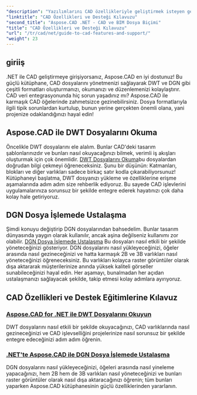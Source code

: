 ```yaml
---
"description": "Yazılımlarını CAD özellikleriyle geliştirmek isteyen geliştiriciler için mükemmel olan Aspose.CAD for .NET eğitimlerine ilişkin kapsamlı kılavuzumuzu inceleyin."
"linktitle": "CAD Özellikleri ve Desteği Kılavuzu"
"second_title": "Aspose.CAD .NET - CAD ve BIM Dosya Biçimi"
"title": "CAD Özellikleri ve Desteği Kılavuzu"
"url": "/tr/cad/net/guide-to-cad-features-and-support/"
"weight": 23
---
```


## giriiş

.NET ile CAD geliştirmeye girişiyorsanız, Aspose.CAD en iyi dostunuz! Bu güçlü kütüphane, CAD dosyalarını yönetmenizi sağlayarak DWT ve DGN gibi çeşitli formatları oluşturmanızı, okumanızı ve düzenlemenizi kolaylaştırır. CAD veri entegrasyonunda hiç sorun yaşadınız mı? Aspose.CAD ile karmaşık CAD öğelerinde zahmetsizce gezinebilirsiniz. Dosya formatlarıyla ilgili tipik sorunlardan kurtulup, bunun yerine gerçekten önemli olana, yani projenize odaklandığınızı hayal edin!

## Aspose.CAD ile DWT Dosyalarını Okuma

Öncelikle DWT dosyalarını ele alalım. Bunlar CAD'deki tasarım şablonlarınızdır ve bunları nasıl okuyacağınızı bilmek, verimli iş akışları oluşturmak için çok önemlidir. [DWT Dosyalarını Okuma](./read-dwt-files/)bu dosyalardan doğrudan bilgi çekmeyi öğreneceksiniz. Şunu bir düşünün: Katmanları, blokları ve diğer varlıkları sadece birkaç satır kodla çıkarabiliyorsunuz! Kütüphaneyi başlatma, DWT dosyanızı yükleme ve özelliklerine erişme aşamalarında adım adım size rehberlik ediyoruz. Bu sayede CAD işlevlerini uygulamalarınıza sorunsuz bir şekilde entegre ederek hayatınızı çok daha kolay hale getiriyoruz.

## DGN Dosya İşlemede Ustalaşma

Şimdi konuyu değiştirip DGN dosyalarından bahsedelim. Bunlar tasarım dünyasında yaygın olarak kullanılır, ancak aşina değilseniz kullanımı zor olabilir. [DGN Dosya İşlemede Ustalaşma](./mastering-dgn-file-manipulation/) Bu dosyaları nasıl etkili bir şekilde yöneteceğinizi gösteriyor. DGN dosyalarını nasıl yükleyeceğinizi, öğeler arasında nasıl gezineceğinizi ve hatta karmaşık 2B ve 3B varlıkları nasıl yöneteceğinizi öğreneceksiniz. Bu varlıkları kolayca raster görüntüler olarak dışa aktararak müşterilerinize anında yüksek kaliteli görseller sunabileceğinizi hayal edin. Her aşamayı, bunalmadan her açıdan ustalaşmanızı sağlayacak şekilde, takip etmesi kolay adımlara ayırıyoruz.

## CAD Özellikleri ve Destek Eğitimlerine Kılavuz
### [Aspose.CAD for .NET ile DWT Dosyalarını Okuyun](./read-dwt-files/)
DWT dosyalarını nasıl etkili bir şekilde okuyacağınızı, CAD varlıklarında nasıl gezineceğinizi ve CAD işlevselliğini projelerinize nasıl sorunsuz bir şekilde entegre edeceğinizi adım adım öğrenin.
### [.NET'te Aspose.CAD ile DGN Dosya İşlemede Ustalaşma](./mastering-dgn-file-manipulation/)
DGN dosyalarını nasıl yükleyeceğinizi, öğeleri arasında nasıl yineleme yapacağınızı, hem 2B hem de 3B varlıkları nasıl yöneteceğinizi ve bunları raster görüntüler olarak nasıl dışa aktaracağınızı öğrenin; tüm bunları yaparken Aspose.CAD kütüphanesinin güçlü özelliklerinden yararlanın.